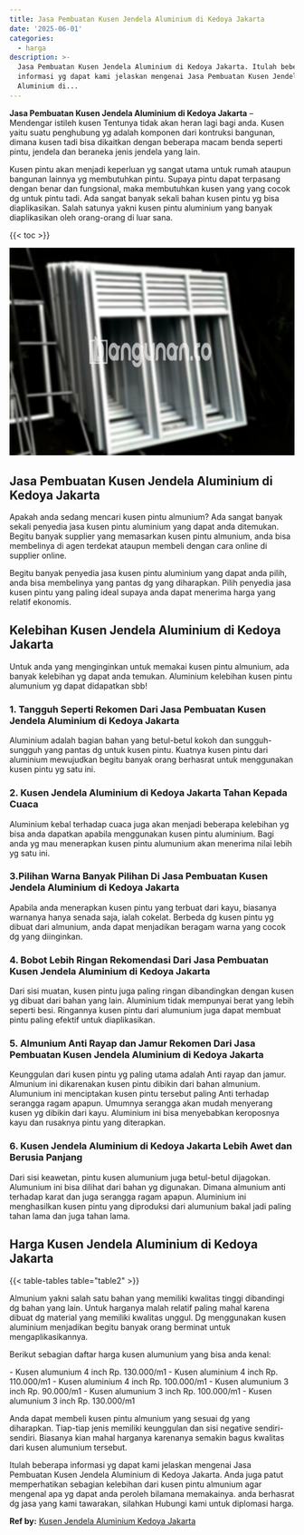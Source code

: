 ```yaml
---
title: Jasa Pembuatan Kusen Jendela Aluminium di Kedoya Jakarta
date: '2025-06-01'
categories:
  - harga
description: >-
  Jasa Pembuatan Kusen Jendela Aluminium di Kedoya Jakarta. Itulah beberapa
  informasi yg dapat kami jelaskan mengenai Jasa Pembuatan Kusen Jendela
  Aluminium di...
---
```


**Jasa Pembuatan Kusen Jendela Aluminium di Kedoya Jakarta** – Mendengar istileh kusen Tentunya tidak akan heran lagi bagi anda. Kusen yaitu suatu penghubung yg adalah komponen dari kontruksi bangunan, dimana kusen tadi bisa dikaitkan dengan beberapa macam benda seperti pintu, jendela dan beraneka jenis jendela yang lain.

Kusen pintu akan menjadi keperluan yg sangat utama untuk rumah ataupun bangunan lainnya yg membutuhkan pintu. Supaya pintu dapat terpasang dengan benar dan fungsional, maka membutuhkan kusen yang yang cocok dg untuk pintu tadi. Ada sangat banyak sekali bahan kusen pintu yg bisa diaplikasikan. Salah satunya yakni kusen pintu aluminium yang banyak diaplikasikan oleh orang-orang di luar sana.

{{< toc >}}

![Jasa Pembuatan Kusen Jendela Aluminium di Kedoya Jakarta](/images/harga-kusen-jendela-alumunium-08.png)

## Jasa Pembuatan Kusen Jendela Aluminium di Kedoya Jakarta

Apakah anda sedang mencari kusen pintu almunium? Ada sangat banyak sekali penyedia jasa kusen pintu aluminium yang dapat anda ditemukan. Begitu banyak supplier yang memasarkan kusen pintu almunium, anda bisa membelinya di agen terdekat ataupun membeli dengan cara online di supplier online.

Begitu banyak penyedia jasa kusen pintu aluminium yang dapat anda pilih, anda bisa membelinya yang pantas dg yang diharapkan. Pilih penyedia jasa kusen pintu yang paling ideal supaya anda dapat menerima harga yang relatif ekonomis.

## Kelebihan Kusen Jendela Aluminium di Kedoya Jakarta

Untuk anda yang menginginkan untuk memakai kusen pintu almunium, ada banyak kelebihan yg dapat anda temukan. Aluminium kelebihan kusen pintu alumunium yg dapat didapatkan sbb!

### 1\. Tangguh Seperti Rekomen Dari Jasa Pembuatan Kusen Jendela Aluminium di Kedoya Jakarta

Aluminium adalah bagian bahan yang betul-betul kokoh dan sungguh-sungguh yang pantas dg untuk kusen pintu. Kuatnya kusen pintu dari aluminium mewujudkan begitu banyak orang berhasrat untuk menggunakan kusen pintu yg satu ini.

### 2\. Kusen Jendela Aluminium di Kedoya Jakarta Tahan Kepada Cuaca

Aluminium kebal terhadap cuaca juga akan menjadi beberapa kelebihan yg bisa anda dapatkan apabila menggunakan kusen pintu aluminium. Bagi anda yg mau menerapkan kusen pintu alumunium akan menerima nilai lebih yg satu ini.

### 3.Pilihan Warna Banyak Pilihan Di Jasa Pembuatan Kusen Jendela Aluminium di Kedoya Jakarta

Apabila anda menerapkan kusen pintu yang terbuat dari kayu, biasanya warnanya hanya senada saja, ialah cokelat. Berbeda dg kusen pintu yg dibuat dari almunium, anda dapat menjadikan beragam warna yang cocok dg yang diinginkan.

### 4\. Bobot Lebih Ringan Rekomendasi Dari Jasa Pembuatan Kusen Jendela Aluminium di Kedoya Jakarta

Dari sisi muatan, kusen pintu juga paling ringan dibandingkan dengan kusen yg dibuat dari bahan yang lain. Aluminium tidak mempunyai berat yang lebih seperti besi. Ringannya kusen pintu dari alumunium juga dapat membuat pintu paling efektif untuk diaplikasikan.

### 5\. Almunium Anti Rayap dan Jamur Rekomen Dari Jasa Pembuatan Kusen Jendela Aluminium di Kedoya Jakarta

Keunggulan dari kusen pintu yg paling utama adalah Anti rayap dan jamur. Almunium ini dikarenakan kusen pintu dibikin dari bahan almunium. Alumunium ini menciptakan kusen pintu tersebut paling Anti terhadap serangga ragam apapun. Umumnya serangga akan mudah menyerang kusen yg dibikin dari kayu. Aluminium ini bisa menyebabkan keroposnya kayu dan rusaknya pintu yang diterapkan.

### 6\. Kusen Jendela Aluminium di Kedoya Jakarta Lebih Awet dan Berusia Panjang

Dari sisi keawetan, pintu kusen alumunium juga betul-betul dijagokan. Alumunium ini bisa dilihat dari bahan yg digunakan. Dimana almunium anti terhadap karat dan juga serangga ragam apapun. Aluminium ini menghasilkan kusen pintu yang diproduksi dari alumunium bakal jadi paling tahan lama dan juga tahan lama.

## Harga Kusen Jendela Aluminium di Kedoya Jakarta

{{< table-tables table="table2" >}}

Almunium yakni salah satu bahan yang memiliki kwalitas tinggi dibandingi dg bahan yang lain. Untuk harganya malah relatif paling mahal karena dibuat dg material yang memiliki kwalitas unggul. Dg menggunakan kusen aluminium menjadikan begitu banyak orang berminat untuk mengaplikasikannya.

Berikut sebagian daftar harga kusen alumunium yang bisa anda kenal:

\- Kusen alumunium 4 inch Rp. 130.000/m1 - Kusen aluminium 4 inch Rp. 110.000/m1 - Kusen aluminium 4 inch Rp. 100.000/m1 - Kusen alumunium 3 inch Rp. 90.000/m1 - Kusen alumunium 3 inch Rp. 100.000/m1 - Kusen alumunium 3 inch Rp. 130.000/m1

Anda dapat membeli kusen pintu almunium yang sesuai dg yang diharapkan. Tiap-tiap jenis memiliki keunggulan dan sisi negative sendiri-sendiri. Biasanya kian mahal harganya karenanya semakin bagus kwalitas dari kusen alumunium tersebut.

Itulah beberapa informasi yg dapat kami jelaskan mengenai Jasa Pembuatan Kusen Jendela Aluminium di Kedoya Jakarta. Anda juga patut memperhatikan sebagian kelebihan dari kusen pintu almunium agar mengenal apa yg dapat anda peroleh bilamana memakainya. anda berhasrat dg jasa yang kami tawarakan, silahkan Hubungi kami untuk diplomasi harga.

**Ref by:** [Kusen Jendela Aluminium Kedoya Jakarta](https://id.wikipedia.org/wiki/Kusen)
